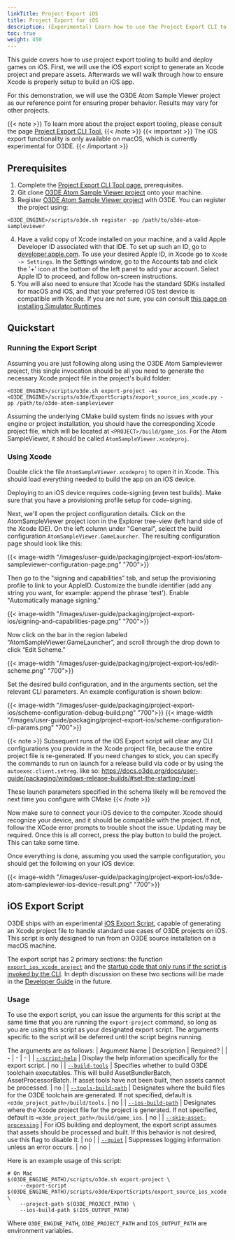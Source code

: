 ```yaml
---
linkTitle: Project Export iOS
title: Project Export for iOS
description: (Experimental) Learn how to use the Project Export CLI to create an Xcode project to build and deploy for iOS.
toc: true
weight: 450
---
```

This guide covers how to use project export tooling to build and deploy games on iOS. First, we will use the iOS export script to generate an Xcode project and prepare assets. Afterwards we will walk through how to ensure Xcode is properly setup to build an iOS app.

For this demonstration, we will use the O3DE Atom Sample Viewer project as our reference point for ensuring proper behavior. Results may vary for other projects.

{{< note >}}
To learn more about the project export tooling, please consult the page [Project Export CLI Tool.](project-export-cli)
{{< /note >}}
{{< important >}}
The iOS export functionality is only available on macOS, which is currently experimental for O3DE.
{{< /important >}}

## Prerequisites
1. Complete the [Project Export CLI Tool page.](project-export-cli)  prerequisites. 
2. Git clone [O3DE Atom Sample Viewer project](https://github.com/o3de/o3de-atom-sampleviewer) onto your machine.
3. Register [O3DE Atom Sample Viewer project](https://github.com/o3de/o3de-atom-sampleviewer) with O3DE. You can register the project using:
```
<O3DE_ENGINE>/scripts/o3de.sh register -pp /path/to/o3de-atom-sampleviewer
```
4. Have a valid copy of Xcode installed on your machine, and a valid Apple Developer ID associated with that IDE. To set up such an ID, go to [developer.apple.com](https://developer.apple.com). To use your desired Apple ID, in Xcode go to `Xcode -> Settings`. In the Settings window, go to the Accounts tab and click the '+' icon at the bottom of the left panel to add your account. Select Apple ID to proceed, and follow on-screen instructions.
5. You will also need to ensure that Xcode has the standard SDKs installed for macOS and iOS, and that your preferred iOS test device is compatible with Xcode. If you are not sure, you can consult [this page on installing Simulator Runtimes](https://developer.apple.com/documentation/xcode/installing-additional-simulator-runtimes).

## Quickstart
### Running the Export Script
Assuming you are just following along using the O3DE Atom Sampleviewer project, this single invocation should be all you need to generate the necessary Xcode project file in the project's build folder:
```
<O3DE_ENGINE>/scripts/o3de.sh export-project -es <O3DE_ENGINE>/scripts/o3de/ExportScripts/export_source_ios_xcode.py -pp /path/to/o3de-atom-sampleviewer
```
Assuming the underlying CMake build system finds no issues with your engine or project installation, you should have the corresponding Xcode project file, which will be located at `<PROJECT>/build/game_ios`. For the Atom SampleViewer, it should be called `AtomSampleViewer.xcodeproj`.

### Using Xcode
Double click the file `AtomSampleViewer.xcodeproj` to open it in Xcode. This should load everything needed to build the app on an iOS device.

Deploying to an iOS device requires code-signing (even test builds). Make sure that you have a provisioning profile setup for code-signing.

Next, we'll open the project configuration details. Click on the AtomSampleViewer project icon in the Explorer tree-view (left hand side of the Xcode IDE). On the left column under "General", select the build configuration `AtomSampleViewer.GameLauncher`. The resulting configuration page should look like this:

{{< image-width "/images/user-guide/packaging/project-export-ios/atom-sampleviewer-configuration-page.png" "700">}}

Then go to the "signing and capabilities" tab, and setup the provisioning profile to link to your AppleID. Customize the bundle identifier (add any string you want, for example: append the phrase 'test'). Enable "Automatically manage signing."

{{< image-width "/images/user-guide/packaging/project-export-ios/signing-and-capabilities-page.png" "700">}}

Now click on the bar in the region labeled “AtomSampleViewer.GameLauncher”, and scroll through the drop down to click “Edit Scheme.”

{{< image-width "/images/user-guide/packaging/project-export-ios/edit-scheme.png" "700">}}

Set the desired build configuration, and in the arguments section, set the relevant CLI parameters. An example configuration is shown below:

{{< image-width "/images/user-guide/packaging/project-export-ios/scheme-configuration-debug-build.png" "700">}}
{{< image-width "/images/user-guide/packaging/project-export-ios/scheme-configuration-cli-params.png" "700">}}

{{< note >}}
Subsequent runs of the iOS Export script will clear any CLI configurations you provide in the Xcode project file, because the entire project file is re-generated. If you need changes to stick, you can specify the commands to run on launch for a release build via code or by using the `autoexec.client.setreg`. like so: https://docs.o3de.org/docs/user-guide/packaging/windows-release-builds/#set-the-starting-level 

These launch parameters specified in the schema likely will be removed the next time you configure with CMake
{{< /note >}}

Now make sure to connect your iOS device to the computer. Xcode should recognize your device, and it should be compatible with the project. If not, follow the XCode error prompts to trouble shoot the issue. Updating may be required. Once this is all correct, press the play button to build the project. This can take some time.

Once everything is done, assuming you used the sample configuration, you should get the following on your iOS device:

{{< image-width "/images/user-guide/packaging/project-export-ios/o3de-atom-sampleviewer-ios-device-result.png" "700">}}

## iOS Export Script
O3DE ships with an experimental [iOS Export Script](https://github.com/o3de/o3de/blob/9b90a24479e2b191d2125d34c1984b013b2cb13f/scripts/o3de/ExportScripts/export_source_ios_xcode.py), capable of generating an Xcode project file to handle standard use cases of O3DE projects on iOS. This script is only designed to run from an O3DE source installation on a macOS machine.

The export script has 2 primary sections: the function [`export_ios_xcode_project`](https://github.com/o3de/o3de/blob/9b90a24479e2b191d2125d34c1984b013b2cb13f/scripts/o3de/ExportScripts/export_source_ios_xcode.py#L16) and the [startup code that only runs if the script is invoked by the CLI](https://github.com/o3de/o3de/blob/9b90a24479e2b191d2125d34c1984b013b2cb13f/scripts/o3de/ExportScripts/export_source_ios_xcode.py#L73). In depth discussion on these two sections will be made in the [Developer Guide](https://docs.o3de.org/docs/engine-dev/) in the future.


### Usage
To use the export script, you can issue the arguments for this script at the same time that you are running the `export-project` command, so long as you are using this script as your designated export script. The arguments specific to the script will be deferred until the script begins running.

The arguments are as follows:
| Argument Name | Description | Required? |
| - | - | - |
| [`--script-help`](https://github.com/o3de/o3de/blob/9b90a24479e2b191d2125d34c1984b013b2cb13f/scripts/o3de/ExportScripts/export_source_ios_xcode.py#L89) | Display the help information specifically for the export script. | no |
| [`--build-tools`](https://github.com/o3de/o3de/blob/9b90a24479e2b191d2125d34c1984b013b2cb13f/scripts/o3de/ExportScripts/export_source_ios_xcode.py#L90) | Specifies whether to build O3DE toolchain executables. This will build AssetBundlerBatch, AssetProcessorBatch. If asset tools have not been built, then assets cannot be processed. | no |
| [`--tools-build-path`](https://github.com/o3de/o3de/blob/9b90a24479e2b191d2125d34c1984b013b2cb13f/scripts/o3de/ExportScripts/export_source_ios_xcode.py#L92) | Designates where the build files for the O3DE toolchain are generated. If not specified, default is `<o3de_project_path>/build/tools`. | no |
| [`--ios-build-path`](https://github.com/o3de/o3de/blob/9b90a24479e2b191d2125d34c1984b013b2cb13f/scripts/o3de/ExportScripts/export_source_ios_xcode.py#L94) | Designates where the Xcode project file for the project is generated. If not specified, default is `<o3de_project_path>/build/game_ios`. | no |
| [`--skip-asset-processing`](https://github.com/o3de/o3de/blob/9b90a24479e2b191d2125d34c1984b013b2cb13f/scripts/o3de/ExportScripts/export_source_ios_xcode.py#L96) | For iOS building and deployment, the export script assumes that assets should be processed and built. If this behavior is not desired, use this flag to disable it. | no |
| [`--quiet`](https://github.com/o3de/o3de/blob/9b90a24479e2b191d2125d34c1984b013b2cb13f/scripts/o3de/ExportScripts/export_source_ios_xcode.py#L98) | Suppresses logging information unless an error occurs. | no |

Here is an example usage of this script:
```
# On Mac
$(O3DE_ENGINE_PATH)/scripts/o3de.sh export-project \
    --export-script $(O3DE_ENGINE_PATH)/scripts/o3de/ExportScripts/export_source_ios_xcode.py \
    --project-path $(O3DE_PROJECT_PATH) \
    --ios-build-path $(IOS_OUTPUT_PATH)
```
Where `O3DE_ENGINE_PATH`, `O3DE_PROJECT_PATH` and `IOS_OUTPUT_PATH` are environment variables.